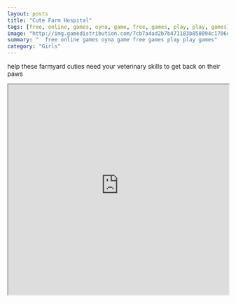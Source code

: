 ```yaml
---
layout: posts
title: "Cute Farm Hospital"
tags: [free, online, games, oyna, game, free, games, play, play, games]
image: "http://img.gamedistribution.com/7cb7a4ad2b7b471183b858094c1706d8.jpg"
summary: "  free online games oyna game free games play play games"
category: "Girls"
---
```


help these farmyard cuties need your veterinary skills to get back on their paws

<iframe width="100%" height="480px;" src="http://flash.gamedistribution.com?game=7cb7a4ad2b7b471183b858094c1706d8"></iframe>